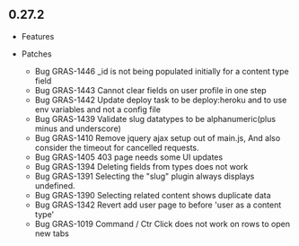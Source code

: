 ## 0.27.2

* Features

* Patches
    * Bug GRAS-1446 _id is not being populated initially for a content type field
    * Bug GRAS-1443 Cannot clear fields on user profile in one step
    * Bug GRAS-1442 Update deploy task to be deploy:heroku and to use env variables and not a config file
    * Bug GRAS-1439 Validate slug datatypes to be alphanumeric(plus minus and underscore)
    * Bug GRAS-1410 Remove jquery ajax setup out of main.js, And also consider the timeout for cancelled requests.
    * Bug GRAS-1405 403 page needs some UI updates
    * Bug GRAS-1394 Deleting fields from types does not work
    * Bug GRAS-1391 Selecting the "slug" plugin always displays undefined.
    * Bug GRAS-1390 Selecting related content shows duplicate data
    * Bug GRAS-1342 Revert add user page to before 'user as a content type'
    * Bug GRAS-1019 Command / Ctr Click does not work on rows to open new tabs